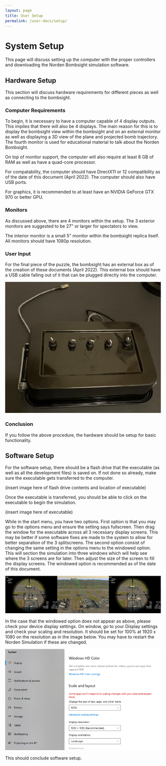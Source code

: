 ```yaml
---
layout: page
title: User Setup
permalink: /user-docs/setup/
---
```


# System Setup

This page will discuss setting up the computer with the proper controllers and downloading the Norden Bombsight simulation software.

## Hardware Setup

This section will discuss hardware requirements for different pieces as well as connecting to the bombsight. 

### Computer Requirements

To begin, it is necessary to have a computer capable of 4 display outputs. This implies that there will also be 4 displays. The main reason for this is to display the bombsight view within the bombsight and on an external monitor as well as displaying a 3D view of the plane and projected bomb trajectory. The fourth monitor is used for educational material to talk about the Norden Bombsight.

On top of monitor support, the computer will also require at least 8 GB of RAM as well as have a quad-core processor. 

For compatability, the computer should have DirectX11 or 12 compatibility as of the date of this document (April 2022). The computer should also have USB ports.

For graphics, it is recommended to at least have an NVIDIA GeForce GTX 970 or better GPU. 

### Monitors

As discussed above, there are 4 monitors within the setup. The 3 exterior monitors are suggested to be 27" or larger for spectators to view. 

The interior monitor is a small 5" monitor within the bombsight replica itself. All monitors should have 1080p resolution. 

### User Input

For the final piece of the puzzle, the bombsight has an external box as of the creation of these documents (April 2022). This external box should have a USB cable falling out of it that can be plugged directly into the computer. 

![User Input Box](./input-box.png)

### Conclusion 

If you follow the above procedure, the hardware should be setup for basic functionality. 

## Software Setup

For the software setup, there should be a flash drive that the executable (as well as all the development files) is saved on. If not done so already, make sure the executable gets transferred to the computer. 

(insert image here of flash drive contents and location of executable)

Once the executable is transferred, you should be able to click on the executable to begin the simulation. 

(insert image here of executable)

While in the start menu, you have two options. First option is that you may go to the options menu and ensure the setting says fullscreen. Then drag the window for the executable across all 3 necessary display screens. This may be better if some software fixes are made to the system to allow for better separation of the 3 splitscreens. The second option consist of changing the same setting in the options menu to the windowed option. This will section the simulation into three windows which will help see where the 3 screens are for later. Then adjust the size of the screen to fill the display screens. The windowed option is recommended as of the date of this document.

![Executable on 3 Screens](./3-screen-executable.PNG)

In the case that the windowed option does not appear as above, please check your device display settings. On window, go to your Display settings and check your scaling and resolution. It should be set for 100% at 1920 x 1080 on the resolution as in the image below. You may have to restart the Norden Simulation if these are changed. 

![Display Settings](./display_settings.PNG)

This should conclude software setup. 



